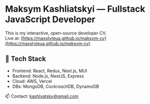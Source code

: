 # Maksym Kashliatskyi — Fullstack JavaScript Developer

This is my interactive, open-source developer CV.  
Live at: [https://maxstyleua.github.io/maksym-cv](https://maxstyleua.github.io/maksym-cv)

## 🚀 Tech Stack

- Frontend: React, Redux, Next.js, MUI
- Backend: Node.js, NestJS, Express
- Cloud: AWS, Vercel
- DBs: MongoDB, CockroachDB, DynamoDB

📫 Contact: [kashlyatsky@gmail.com](mailto:kashlyatsky@gmail.com)
